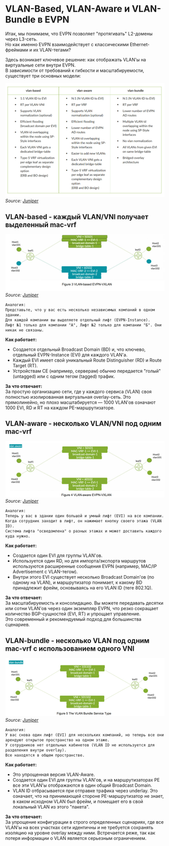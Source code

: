# VLAN-Based, VLAN-Aware и VLAN-Bundle в EVPN

Итак, мы понимаем, что EVPN позволяет "протягивать" L2-домены через L3-сеть.\
Но как именно EVPN взаимодействует с классическими Ethernet-фреймами и их VLAN-тегами?

Здесь возникает ключевое решение: как отображать VLAN'ы на виртуальные сети внутри EVPN.\
В зависимости от требований к гибкости и масштабируемости, существует три основных модели:

![Три модели:](images/network/evpn_1.jpg)  
*Source: [Juniper](https://clck.ru/3PcouX)*

## VLAN-based - каждый VLAN/VNI получает выделенный mac-vrf

![VLAN-based:](images/network/evpn_2.jpg)  
*Source: [Juniper](https://clck.ru/3PcouX)*

```aiignore
Аналогия: 
Представьте, что у вас есть несколько независимых компаний в одном здании. 
Для каждой компании вы выделяете отдельный лифт (EVPN-Instance). 
Лифт №1 только для компании "А", Лифт №2 только для компании "Б". Они никак не связаны.
```

**Как работает:**
- Создается отдельный Broadcast Domain (BD) и, что ключево, отдельный EVPN-Instance (EVI) для каждого VLAN'а. 
- Каждый EVI имеет свой уникальный Route Distinguisher (RD) и Route Target (RT). 
- Устройствам CE (например, серверам) обычно передается "голый" (untagged) или с одним тегом (tagged) трафик.

**За что отвечает:**\
За простую организацию сети, где у каждого сервиса (VLAN) своя полностью изолированная виртуальная overlay-сеть. Это прямолинейно, но плохо масштабируется — 1000 VLAN'ов означают 1000 EVI, RD и RT на каждом PE-маршрутизаторе.

## VLAN-aware - несколько VLAN/VNI под одним mac-vrf

![VLAN-aware:](images/network/evpn_3.jpg)  
*Source: [Juniper](https://clck.ru/3PcouX)*

```aiignore
Аналогия: 
Теперь у вас в здании один большой и умный лифт (EVI) на все компании. 
Когда сотрудник заходит в лифт, он нажимает кнопку своего этажа (VLAN ID). 
Система лифта "осведомлена" о разных этажах и может доставить каждого куда нужно.
```

**Как работает:**
- Создается один EVI для группы VLAN'ов. 
- Используется один RD, но для импорта/экспорта маршрутов используются расширенные сообщения EVPN (например, MAC/IP Advertisement с VLAN-тегом). 
- Внутри этого EVI существует несколько Broadcast Domain'ов (по одному на VLAN), и маршрутизатор понимает, к какому BD принадлежит фрейм, основываясь на его VLAN ID (теге 802.1Q).

**За что отвечает:**\
За масштабируемость и консолидацию. Вы можете передавать десятки или сотни VLAN'ов через один экземпляр EVPN, что резко сокращает количество BGP-сущностей (EVI, RT) и упрощает управление.\
Это современный и рекомендуемый подход для большинства сценариев.

## VLAN-bundle - несколько VLAN под одним mac-vrf с использованием одного VNI

![VLAN-bundle:](images/network/evpn_4.jpg)  
*Source: [Juniper](https://clck.ru/3PcouX)*

```aiignore
Аналогия: 
У вас снова один лифт (EVI) для нескольких компаний, но теперь все они арендуют открытое пространство на одном этаже. 
У сотрудников нет отдельных кабинетов (VLAN ID не используется для разделения внутри overlay). 
Все находятся в общем пространстве.
```

**Как работает:**
- Это упрощенная версия VLAN-Aware. 
- Создается один EVI для группы VLAN'ов, и на маршрутизаторах PE все эти VLAN'ы отображаются в один общий Broadcast Domain. 
- VLAN ID отбрасывается при отправке трафика через underlay. Это означает, что на принимающей стороне PE-маршрутизатор не знает, в каком исходном VLAN был фрейм, и помещает его в свой локальный VLAN из этого "пакета".

**За что отвечает:**\
За упрощение конфигурации в строго определенных сценариях, где все VLAN'ы на всех участках сети идентичны и не требуется сохранять изоляцию на уровне overlay между ними. Встречается реже, так как потеря информации о VLAN является серьезным ограничением.

